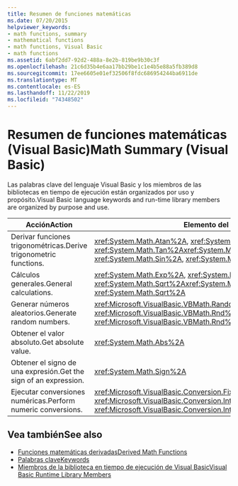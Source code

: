 ```yaml
---
title: Resumen de funciones matemáticas
ms.date: 07/20/2015
helpviewer_keywords:
- math functions, summary
- mathematical functions
- math functions, Visual Basic
- math functions
ms.assetid: 6abf2dd7-92d2-488a-8e2b-819be9b30c3f
ms.openlocfilehash: 21c6d35b4e6aa17bb29be1c1e4b5e88a5fb389d8
ms.sourcegitcommit: 17ee6605e01ef32506f8fdc686954244ba6911de
ms.translationtype: MT
ms.contentlocale: es-ES
ms.lasthandoff: 11/22/2019
ms.locfileid: "74348502"
---
```

# <a name="math-summary-visual-basic"></a><span data-ttu-id="a2f92-102">Resumen de funciones matemáticas (Visual Basic)</span><span class="sxs-lookup"><span data-stu-id="a2f92-102">Math Summary (Visual Basic)</span></span>
<span data-ttu-id="a2f92-103">Las palabras clave del lenguaje Visual Basic y los miembros de las bibliotecas en tiempo de ejecución están organizados por uso y propósito.</span><span class="sxs-lookup"><span data-stu-id="a2f92-103">Visual Basic language keywords and run-time library members are organized by purpose and use.</span></span>  
  
|<span data-ttu-id="a2f92-104">Acción</span><span class="sxs-lookup"><span data-stu-id="a2f92-104">Action</span></span>|<span data-ttu-id="a2f92-105">Elemento del lenguaje</span><span class="sxs-lookup"><span data-stu-id="a2f92-105">Language element</span></span>|  
|------------|----------------------|  
|<span data-ttu-id="a2f92-106">Derivar funciones trigonométricas.</span><span class="sxs-lookup"><span data-stu-id="a2f92-106">Derive trigonometric functions.</span></span>|<span data-ttu-id="a2f92-107"><xref:System.Math.Atan%2A>, <xref:System.Math.Cos%2A>, <xref:System.Math.Sin%2A>, <xref:System.Math.Tan%2A></span><span class="sxs-lookup"><span data-stu-id="a2f92-107"><xref:System.Math.Atan%2A>, <xref:System.Math.Cos%2A>, <xref:System.Math.Sin%2A>, <xref:System.Math.Tan%2A></span></span>|  
|<span data-ttu-id="a2f92-108">Cálculos generales.</span><span class="sxs-lookup"><span data-stu-id="a2f92-108">General calculations.</span></span>|<span data-ttu-id="a2f92-109"><xref:System.Math.Exp%2A>, <xref:System.Math.Log%2A>, <xref:System.Math.Sqrt%2A></span><span class="sxs-lookup"><span data-stu-id="a2f92-109"><xref:System.Math.Exp%2A>, <xref:System.Math.Log%2A>, <xref:System.Math.Sqrt%2A></span></span>|  
|<span data-ttu-id="a2f92-110">Generar números aleatorios.</span><span class="sxs-lookup"><span data-stu-id="a2f92-110">Generate random numbers.</span></span>|<span data-ttu-id="a2f92-111"><xref:Microsoft.VisualBasic.VBMath.Randomize%2A>, <xref:Microsoft.VisualBasic.VBMath.Rnd%2A></span><span class="sxs-lookup"><span data-stu-id="a2f92-111"><xref:Microsoft.VisualBasic.VBMath.Randomize%2A>, <xref:Microsoft.VisualBasic.VBMath.Rnd%2A></span></span>|  
|<span data-ttu-id="a2f92-112">Obtener el valor absoluto.</span><span class="sxs-lookup"><span data-stu-id="a2f92-112">Get absolute value.</span></span>|<xref:System.Math.Abs%2A>|  
|<span data-ttu-id="a2f92-113">Obtener el signo de una expresión.</span><span class="sxs-lookup"><span data-stu-id="a2f92-113">Get the sign of an expression.</span></span>|<xref:System.Math.Sign%2A>|  
|<span data-ttu-id="a2f92-114">Ejecutar conversiones numéricas.</span><span class="sxs-lookup"><span data-stu-id="a2f92-114">Perform numeric conversions.</span></span>|<span data-ttu-id="a2f92-115"><xref:Microsoft.VisualBasic.Conversion.Fix%2A>, <xref:Microsoft.VisualBasic.Conversion.Int%2A></span><span class="sxs-lookup"><span data-stu-id="a2f92-115"><xref:Microsoft.VisualBasic.Conversion.Fix%2A>, <xref:Microsoft.VisualBasic.Conversion.Int%2A></span></span>|  
  
## <a name="see-also"></a><span data-ttu-id="a2f92-116">Vea también</span><span class="sxs-lookup"><span data-stu-id="a2f92-116">See also</span></span>

- [<span data-ttu-id="a2f92-117">Funciones matemáticas derivadas</span><span class="sxs-lookup"><span data-stu-id="a2f92-117">Derived Math Functions</span></span>](../../../visual-basic/language-reference/keywords/derived-math-functions.md)
- [<span data-ttu-id="a2f92-118">Palabras clave</span><span class="sxs-lookup"><span data-stu-id="a2f92-118">Keywords</span></span>](../../../visual-basic/language-reference/keywords/index.md)
- [<span data-ttu-id="a2f92-119">Miembros de la biblioteca en tiempo de ejecución de Visual Basic</span><span class="sxs-lookup"><span data-stu-id="a2f92-119">Visual Basic Runtime Library Members</span></span>](../../../visual-basic/language-reference/runtime-library-members.md)
